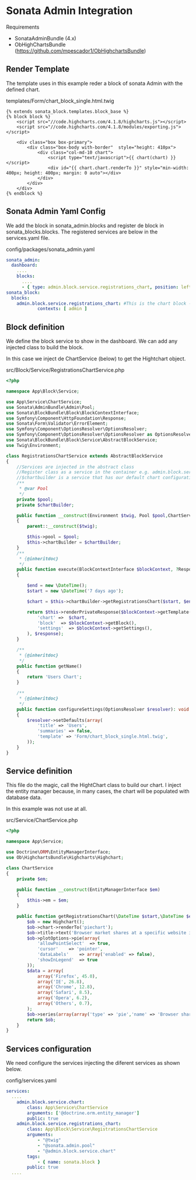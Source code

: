 # Sonata Admin Integration

Requirements
- SonataAdminBundle (4.x)
- ObHighChartsBundle (https://github.com/mpescador1/ObHighchartsBundle)

## Render Template

The template uses in this example reder a block of sonata Admin with the defined chart. 

templates/Form/chart_block_single.html.twig
```twig
{% extends sonata_block.templates.block_base %}
{% block block %}
    <script src="//code.highcharts.com/4.1.8/highcharts.js"></script>
    <script src="//code.highcharts.com/4.1.8/modules/exporting.js"></script>

    <div class="box box-primary">
        <div class="box-body with-border"  style="height: 410px">
            <div class="col-md-10 chart">
                <script type="text/javascript">{{ chart(chart) }}</script>
                <div id="{{ chart.chart.renderTo }}" style="min-width: 400px; height: 400px; margin: 0 auto"></div>
            </div>
        </div>
    </div>
{% endblock %}
```

## Sonata Admin Yaml Config

We add the block in sonata_admin.blocks and register de block in sonata_blocks.blocks.
The registered services are below in the services.yaml file.

config/packages/sonata_admin.yaml
```yaml
sonata_admin:
  dashboard:
    ....
    blocks:
      ....
      - { type: admin.block.service.registrations_chart, position: left }
sonata_block:
  blocks:
    admin.block.service.registrations_chart: #This is the chart block - RegistrationsChartBlockService (below)
            contexts: [ admin ]
```
## Block definition

We define the block service to show in the dashboard. We can add any injected class to build the block.

In this case we inject de ChartService (below) to get the Hightchart object.

src/Block/Service/RegistrationsChartService.php
```php
<?php

namespace App\Block\Service;

use App\Service\ChartService;
use Sonata\AdminBundle\Admin\Pool;
use Sonata\BlockBundle\Block\BlockContextInterface;
use Symfony\Component\HttpFoundation\Response;
use Sonata\Form\Validator\ErrorElement;
use Symfony\Component\OptionsResolver\OptionsResolver;
use Symfony\Component\OptionsResolver\OptionsResolver as OptionsResolverInterface;
use Sonata\BlockBundle\Block\Service\AbstractBlockService;
use Twig\Environment;

class RegistrationsChartService extends AbstractBlockService
{
    //Services are injected in the abstract class
    //Register class as a service in the container e.g. admin.block.service.registrations_chart
    //$chartbuilder is a service that has our default chart configuration, which in turn uses the ObHighCharts bundle to render the charts.
    /**
     * @var Pool
     */
    private $pool;
    private $chartBuilder;

    public function __construct(Environment $twig, Pool $pool,ChartService $chartBuilder )
    {
        parent::__construct($twig);

        $this->pool = $pool;
        $this->chartBuilder = $chartBuilder;
    }
    /**
     * {@inheritdoc}
     */
    public function execute(BlockContextInterface $blockContext, ?Response $response = null): Response
    {

        $end = new \DateTime();
        $start = new \DateTime('7 days ago');

        $chart = $this->chartBuilder->getRegistrationsChart($start, $end);

        return $this->renderPrivateResponse($blockContext->getTemplate(), array(
            'chart' =>  $chart,
            'block'  => $blockContext->getBlock(),
            'settings'  => $blockContext->getSettings(),
        ), $response);
    }

    /**
     * {@inheritdoc}
     */
    public function getName()
    {
        return 'Users Chart';
    }

    /**
     * {@inheritdoc}
     */
    public function configureSettings(OptionsResolver $resolver): void
    {
        $resolver->setDefaults(array(
            'title' => 'Users',
            'summaries' => false,
            'template' => 'Form/chart_block_single.html.twig',
        ));
    }
}
```
## Service definition

This file do the magic, call the HightChart class to build our chart.
I inject the entity manager because, in many cases, the chart will be populated with database data. 

In this example was not use at all.

src/Service/ChartService.php
```php
<?php

namespace App\Service;

use Doctrine\ORM\EntityManagerInterface;
use Ob\HighchartsBundle\Highcharts\Highchart;

class ChartService
{
    private $em;

    public function __construct(EntityManagerInterface $em)
    {
        $this->em = $em;
    }

    public function getRegistrationsChart(\DateTime $start,\DateTime $end){
        $ob = new Highchart();
        $ob->chart->renderTo('piechart');
        $ob->title->text('Browser market shares at a specific website in 2010');
        $ob->plotOptions->pie(array(
            'allowPointSelect'  => true,
            'cursor'    => 'pointer',
            'dataLabels'    => array('enabled' => false),
            'showInLegend'  => true
        ));
        $data = array(
            array('Firefox', 45.0),
            array('IE', 26.8),
            array('Chrome', 12.8),
            array('Safari', 8.5),
            array('Opera', 6.2),
            array('Others', 0.7),
        );
        $ob->series(array(array('type' => 'pie','name' => 'Browser share', 'data' => $data)));
        return $ob;
    }
}
```
## Services configuration

We need configure the services injecting the diferent services as shown below.

config/services.yaml
```yaml
services:
  ....
    admin.block.service.chart:
        class: App\Service\ChartService
        arguments: ['@doctrine.orm.entity_manager']
        public: true
    admin.block.service.registrations_chart:
        class: App\Block\Service\RegistrationsChartService
        arguments:
            - "@twig"
            - "@sonata.admin.pool"
            - "@admin.block.service.chart"
        tags:
            - { name: sonata.block }
        public: true
  ....
```

